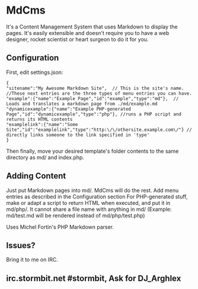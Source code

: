 MdCms
=====

It's a Content Management System that uses Markdown to display the pages.
 It's easily extensible and doesn't require you to have a web designer, rocket scientist or heart surgeon to do it for you.

Configuration
-----------
First, edit settings.json:


	{
	"sitename":"My Awesome Markdown Site",  // This is the site's name.
	//These next entries are the three types of menu entries you can have.
	"example":{"name":"Example Page","id":"example","type":"md"},  // Loads and translates a markdown page from ./md/example.md
	"dynamicexample":{"name":"Example PHP-generated Page","id":"dynamicexample","type":"php"}, //runs a PHP script and returns its HTML contents
	"examplelink":{"name":"Some Site","id":"examplelink","type":"http:\/\/othersite.example.com\/"} // directly links someone to the link specified in 'type'
	}

Then finally, move your desired template's folder contents to the same directory as md/ and index.php.

Adding Content
----------------
Just put Markdown pages into md/. MdCms will do the rest. Add menu entries as described in the Configuration section
For PHP-generated stuff, make or adapt a script to return HTML when executed, and put it in md/php/. It cannot share a file name with anything in md/
(Example: md/test.md will be rendered instead of md/php/test.php)

Uses Michel Fortin's PHP Markdown parser.

Issues?
------------
Bring it to me on IRC.

irc.stormbit.net #stormbit, Ask for DJ_Arghlex
-----
